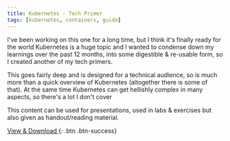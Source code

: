 ```yaml
---
title: Kubernetes - Tech Primer
tags: [kubernetes, containers, guide]
---
```

I've been working on this one for a long time, but I think it's finally ready for the world
Kubernetes is a huge topic and I wanted to condense down my learnings over the past 12 months, into some digestible & re-usable form, so I created another of my tech primers. 

This goes fairly deep and is designed for a technical audience, so is much more than a quick overview of Kubernetes (altogether there is some of that). At the same time Kubernetes can get hellishly complex in many aspects, so there's a lot I don't cover

This content can be used for presentations, used in labs & exercises but also given as handout/reading material.

[View & Download <i class="fas fa-external-link"></i>](https://1drv.ms/p/s!AhEX99ErZbKGhAB4Yzm-VTu9P7ZS){: .btn .btn-success}